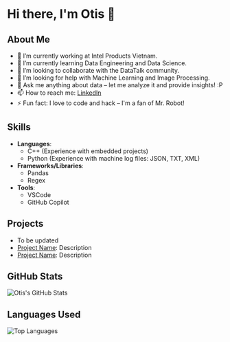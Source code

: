 # Hi there, I'm Otis 👋

## About Me
- 🔭 I’m currently working at Intel Products Vietnam.
- 🌱 I’m currently learning Data Engineering and Data Science.
- 👯 I’m looking to collaborate with the DataTalk community.
- 🤔 I’m looking for help with Machine Learning and Image Processing.
- 💬 Ask me anything about data – let me analyze it and provide insights! :P
- 📫 How to reach me: [LinkedIn](https://www.linkedin.com/in/ng%E1%BB%8Dc-ph%C3%BA-ho%C3%A0ng-tr%E1%BA%A7n-07/)
- ⚡ Fun fact: I love to code and hack – I'm a fan of Mr. Robot!

## Skills
- **Languages**: 
  - C++ (Experience with embedded projects)
  - Python (Experience with machine log files: JSON, TXT, XML)
- **Frameworks/Libraries**: 
  - Pandas
  - Regex
- **Tools**: 
  - VSCode
  - GitHub Copilot

## Projects
- To be updated
- [Project Name](link): Description
- [Project Name](link): Description

## GitHub Stats
![Otis's GitHub Stats](https://github-readme-stats.vercel.app/api?username=yourusername&show_icons=true)

## Languages Used
![Top Languages](https://github-readme-stats.vercel.app/api/top-langs/?username=yourusername)
